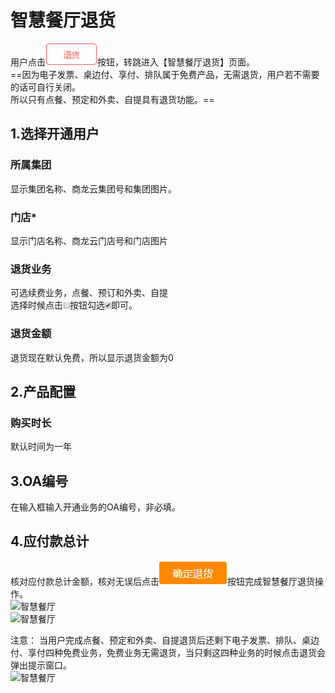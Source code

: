 # 智慧餐厅退货
用户点击![智慧餐厅](picture\\智慧餐厅\\72.png)按钮，转跳进入【智慧餐厅退货】页面。  
==因为电子发票、桌边付、享付、排队属于免费产品，无需退货，用户若不需要的话可自行关闭。  
所以只有点餐、预定和外卖、自提具有退货功能。==     
## 1.选择开通用户
### 所属集团
显示集团名称、商龙云集团号和集团图片。
### 门店*
显示门店名称、商龙云门店号和门店图片
### 退货业务
可选续费业务，点餐、预订和外卖、自提  
选择时候点击![智慧餐厅](picture\\智慧餐厅\\67.png)按钮勾选![智慧餐厅](picture\\智慧餐厅\\68.png)即可。
### 退货金额
退货现在默认免费，所以显示退货金额为0
## 2.产品配置
### 购买时长
默认时间为一年  
## 3.OA编号
在输入框输入开通业务的OA编号，非必填。
## 4.应付款总计
核对应付款总计金额，核对无误后点击![智慧餐厅](picture\\智慧餐厅\\73.png)按钮完成智慧餐厅退货操作。  
![智慧餐厅](picture\\智慧餐厅\\74.png=500-)  
![智慧餐厅](picture\\智慧餐厅\\75.png=500-)  

注意：
当用户完成点餐、预定和外卖、自提退货后还剩下电子发票、排队、桌边付、享付四种免费业务，免费业务无需退货，当只剩这四种业务的时候点击退货会弹出提示窗口。  
![智慧餐厅](picture\\智慧餐厅\\76.png=500-) 